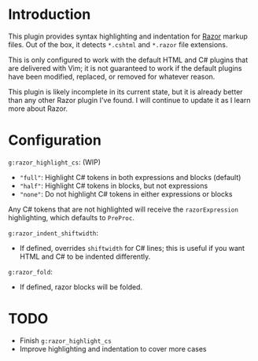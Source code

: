 # Introduction

This plugin provides syntax highlighting and indentation for [Razor](https://docs.microsoft.com/en-us/aspnet/core/mvc/views/razor) markup files. Out of the box, it detects `*.cshtml` and `*.razor` file extensions.

This is only configured to work with the default HTML and C# plugins that are delivered with Vim; it is not guaranteed to work if the default plugins have been modified, replaced, or removed for whatever reason.

This plugin is likely incomplete in its current state, but it is already better than any other Razor plugin I've found. I will continue to update it as I learn more about Razor.

# Configuration

`g:razor_highlight_cs`: (WIP)
* `"full"`: Highlight C# tokens in both expressions and blocks (default)
* `"half"`: Highlight C# tokens in blocks, but not expressions
* `"none"`: Do not highlight C# tokens in either expressions or blocks

Any C# tokens that are not highlighted will receive the `razorExpression` highlighting, which defaults to `PreProc`.

`g:razor_indent_shiftwidth`:
* If defined, overrides `shiftwidth` for C# lines; this is useful if you want HTML and C# to be indented differently.

`g:razor_fold`:
* If defined, razor blocks will be folded.

# TODO

* Finish `g:razor_highlight_cs`
* Improve highlighting and indentation to cover more cases
